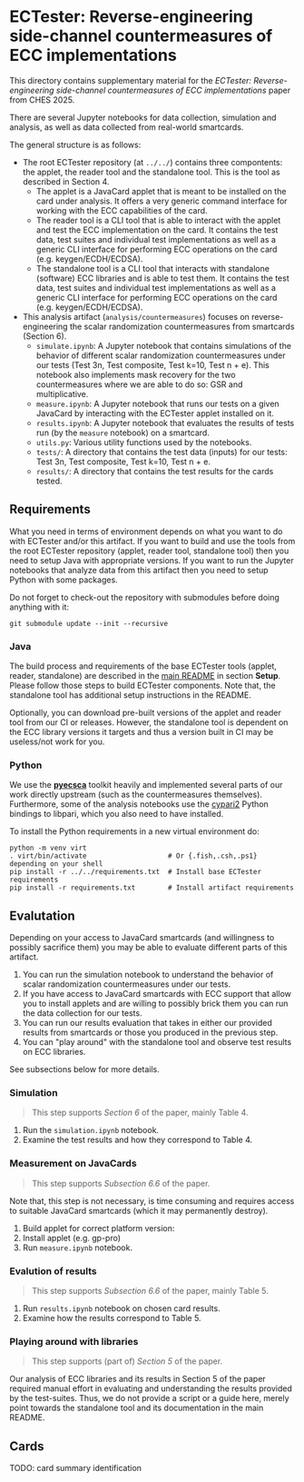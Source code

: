 # ECTester: Reverse-engineering side-channel countermeasures of ECC implementations

This directory contains supplementary material for the 
*ECTester: Reverse-engineering side-channel countermeasures of ECC implementations* paper
from CHES 2025.

There are several Jupyter notebooks for data collection, simulation and analysis, as well
as data collected from real-world smartcards.

The general structure is as follows:

 - The root ECTester repository (at `../../`) contains three compontents: the applet, the reader tool
 and the standalone tool. This is the tool as described in Section 4.
    - The applet is a JavaCard applet that is meant to be installed on the card under analysis. It
    offers a very generic command interface for working with the ECC capabilities of the card.
    - The reader tool is a CLI tool that is able to interact with the applet and test the ECC implementation
    on the card. It contains the test data, test suites and individual test implementations as well as
    a generic CLI interface for performing ECC operations on the card (e.g. keygen/ECDH/ECDSA).
    - The standalone tool is a CLI tool that interacts with standalone (software) ECC libraries
    and is able to test them. It contains the test data, test suites and individual test implementations
    as well as a generic CLI interface for performing ECC operations on the card (e.g. keygen/ECDH/ECDSA).
 - This analysis artifact (`analysis/countermeasures`) focuses on reverse-engineering the scalar
   randomization countermeasures from smartcards (Section 6).
    - `simulate.ipynb`: A Jupyter notebook that contains simulations of the behavior of different
    scalar randomization countermeasures under our tests (Test 3n, Test composite, Test k=10, Test n + e).
    This notebook also implements mask recovery for the two countermeasures where we are able to do so:
    GSR and multiplicative.
    - `measure.ipynb`: A Jupyter notebook that runs our tests on a given JavaCard by interacting with
    the ECTester applet installed on it.
    - `results.ipynb`: A Jupyter notebook that evaluates the results of tests run (by the `measure` notebook)
    on a smartcard.
    - `utils.py`: Various utility functions used by the notebooks.
    - `tests/`: A directory that contains the test data (inputs) for our tests:
    Test 3n, Test composite, Test k=10, Test n + e.
    - `results/`: A directory that contains the test results for the cards tested.


## Requirements

What you need in terms of environment depends on what you want to do with ECTester and/or
this artifact. If you want to build and use the tools from the root ECTester repository
(applet, reader tool, standalone tool) then you need to setup Java with appropriate versions.
If you want to run the Jupyter notebooks that analyze data from this artifact then you
need to setup Python with some packages.

Do not forget to check-out the repository with submodules before doing anything with it:
```shell
git submodule update --init --recursive
```


### Java

The build process and requirements of the base ECTester tools (applet, reader, standalone)
are described in the [main README](../../README.md) in section **Setup**. Please follow those
steps to build ECTester components. Note that, the standalone tool has additional setup instructions
in the README.

Optionally, you can download pre-built versions of the applet and reader tool from our CI
or releases. However, the standalone tool is dependent on the ECC library versions it targets and thus
a version built in CI may be useless/not work for you.


### Python

We use the [**pyecsca**](https://pyecsca.org/) toolkit heavily and implemented several parts of our work
directly upstream (such as the countermeasures themselves). Furthermore, some of the analysis notebooks
use the [cypari2](https://pypi.org/project/cypari2/) Python bindings to libpari, which you also need
to have installed.

To install the Python requirements in a new virtual environment do:
```shell
python -m venv virt
. virt/bin/activate                    # Or {.fish,.csh,.ps1} depending on your shell
pip install -r ../../requirements.txt  # Install base ECTester requirements
pip install -r requirements.txt        # Install artifact requirements
```


## Evalutation

Depending on your access to JavaCard smartcards (and willingness to possibly sacrifice them)
you may be able to evaluate different parts of this artifact.

1. You can run the simulation notebook to understand the behavior of scalar
randomization countermeasures under our tests.
2. If you have access to JavaCard smartcards with ECC support that allow you
to install applets and are willing to possibly brick them you can run the
data collection for our tests.
3. You can run our results evaluation that takes in either our provided results
from smartcards or those you produced in the previous step.
4. You can "play around" with the standalone tool and observe test results
on ECC libraries.

See subsections below for more details.


### Simulation

> This step supports *Section 6* of the paper, mainly Table 4.

1. Run the `simulation.ipynb` notebook.
2. Examine the test results and how they correspond to Table 4.


### Measurement on JavaCards

> This step supports *Subsection 6.6* of the paper.

Note that, this step is not necessary, is time consuming and requires access
to suitable JavaCard smartcards (which it may permanently destroy).

1. Build applet for correct platform version:
2. Install applet (e.g. gp-pro)
3. Run `measure.ipynb` notebook.


### Evalution of results

> This step supports *Subsection 6.6* of the paper, mainly Table 5.

1. Run `results.ipynb` notebook on chosen card results.
2. Examine how the results correspond to Table 5.


### Playing around with libraries

> This step supports (part of) *Section 5* of the paper.

Our analysis of ECC libraries and its results in Section 5 of the paper
required manual effort in evaluating and understanding the results provided
by the test-suites. Thus, we do not provide a script or a guide here, merely
point towards the standalone tool and its documentation in the main README.


## Cards

TODO: card summary identification
